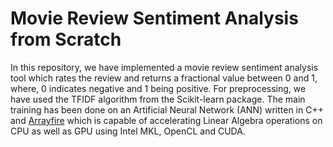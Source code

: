 # Movie Review Sentiment Analysis from Scratch

In this repository, we have implemented a movie review sentiment analysis tool which rates the review and returns a fractional value between 0 and 1, where, 0 indicates negative and 1 being positive. For preprocessing, we have used the TFIDF algorithm from the Scikit-learn package. The main training has been done on an Artificial Neural Network (ANN) written in C++ and [Arrayfire](http://arrayfire.org/docs/index.htm) which is capable of accelerating Linear Algebra operations on CPU as well as GPU using Intel MKL, OpenCL and CUDA.
